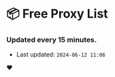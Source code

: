 # :package: Free Proxy List
### Updated every 15 minutes.

- Last updated: `2024-06-12 11:06`

:heart:
